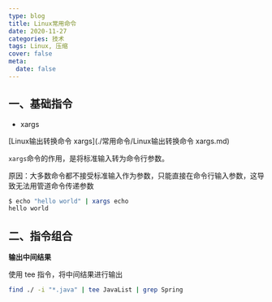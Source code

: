 ```yaml
---
type: blog
title: Linux常用命令
date: 2020-11-27
categories: 技术
tags: Linux, 压缩
cover: false
meta:
  date: false
---
```


## 一、基础指令

- xargs

[Linux输出转换命令 xargs](./常用命令/Linux输出转换命令 xargs.md)

`xargs`命令的作用，是将标准输入转为命令行参数。

原因：大多数命令都不接受标准输入作为参数，只能直接在命令行输入参数，这导致无法用管道命令传递参数

```bash
$ echo "hello world" | xargs echo
hello world
```







## 二、指令组合

**输出中间结果**

使用 tee 指令，将中间结果进行输出

```bash
find ./ -i "*.java" | tee JavaList | grep Spring
```


